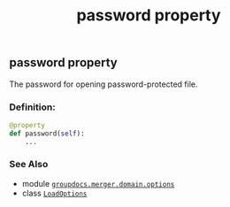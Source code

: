﻿---
title: password property
second_title: GroupDocs.Merger for Python via .NET API References
description: 
type: docs
url: /python-net/groupdocs.merger.domain.options/loadoptions/password/
is_root: false
weight: 50
---

## password property


The password for opening password-protected file.
### Definition:
```python
@property
def password(self):
    ...
```

### See Also
* module [`groupdocs.merger.domain.options`](../../)
* class [`LoadOptions`](/merger/python-net/groupdocs.merger.domain.options/loadoptions)

